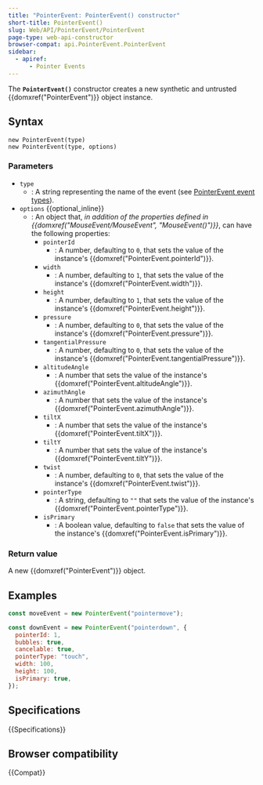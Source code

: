 ```yaml
---
title: "PointerEvent: PointerEvent() constructor"
short-title: PointerEvent()
slug: Web/API/PointerEvent/PointerEvent
page-type: web-api-constructor
browser-compat: api.PointerEvent.PointerEvent
sidebar:
  - apiref:
      - Pointer Events
---
```


The **`PointerEvent()`** constructor creates a new synthetic
and untrusted {{domxref("PointerEvent")}} object instance.

## Syntax

```js-nolint
new PointerEvent(type)
new PointerEvent(type, options)
```

### Parameters

- `type`
  - : A string representing the name of the event
    (see [PointerEvent event types](/en-US/docs/Web/API/PointerEvent#pointer_event_types)).
- `options` {{optional_inline}}
  - : An object that, _in addition of the properties defined in {{domxref("MouseEvent/MouseEvent", "MouseEvent()")}}_, can have the following properties:
    - `pointerId`
      - : A number, defaulting to `0`, that sets the value of the instance's {{domxref("PointerEvent.pointerId")}}.
    - `width`
      - : A number, defaulting to `1`, that sets the value of the instance's {{domxref("PointerEvent.width")}}.
    - `height`
      - : A number, defaulting to `1`, that sets the value of the instance's {{domxref("PointerEvent.height")}}.
    - `pressure`
      - : A number, defaulting to `0`, that sets the value of the instance's {{domxref("PointerEvent.pressure")}}.
    - `tangentialPressure`
      - : A number, defaulting to `0`, that sets the value of the instance's {{domxref("PointerEvent.tangentialPressure")}}.
    - `altitudeAngle`
      - : A number that sets the value of the instance's {{domxref("PointerEvent.altitudeAngle")}}.
    - `azimuthAngle`
      - : A number that sets the value of the instance's {{domxref("PointerEvent.azimuthAngle")}}.
    - `tiltX`
      - : A number that sets the value of the instance's {{domxref("PointerEvent.tiltX")}}.
    - `tiltY`
      - : A number that sets the value of the instance's {{domxref("PointerEvent.tiltY")}}.
    - `twist`
      - : A number, defaulting to `0`, that sets the value of the instance's {{domxref("PointerEvent.twist")}}.
    - `pointerType`
      - : A string, defaulting to `""` that sets the value of the instance's {{domxref("PointerEvent.pointerType")}}.
    - `isPrimary`
      - : A boolean value, defaulting to `false` that sets the value of the instance's {{domxref("PointerEvent.isPrimary")}}.

### Return value

A new {{domxref("PointerEvent")}} object.

## Examples

```js
const moveEvent = new PointerEvent("pointermove");

const downEvent = new PointerEvent("pointerdown", {
  pointerId: 1,
  bubbles: true,
  cancelable: true,
  pointerType: "touch",
  width: 100,
  height: 100,
  isPrimary: true,
});
```

## Specifications

{{Specifications}}

## Browser compatibility

{{Compat}}
